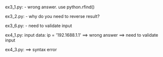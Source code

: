 ex3_1.py: 
    - wrong answer. use python.rfind()

ex3_2.py: 
    - why do you need to reverse result?

ex3_6.py: 
    - need to validate input

ex4_1.py: 
    input data: ip = '192.1688.1.1'
    ==> wrong answer
    ==> need to validate input

ex4_3.py: 
    ==> syntax error